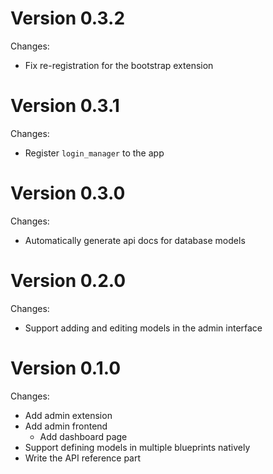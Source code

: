 # Version 0.3.2

Changes:

- Fix re-registration for the bootstrap extension

# Version 0.3.1

Changes:

- Register `login_manager` to the app

# Version 0.3.0

Changes:

- Automatically generate api docs for database models

# Version 0.2.0

Changes:

- Support adding and editing models in the admin interface

# Version 0.1.0

Changes:

- Add admin extension
- Add admin frontend
  - Add dashboard page
- Support defining models in multiple blueprints natively
- Write the API reference part
